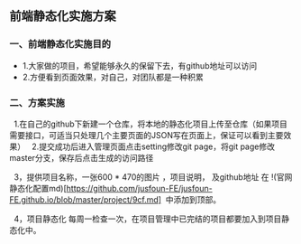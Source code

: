 ## 前端静态化实施方案

### 一、前端静态化实施目的
* 1.大家做的项目，希望能够永久的保留下去，有github地址可以访问
* 2.方便看到页面效果，对自己，对团队都是一种积累

### 二、方案实施

   1.在自己的github下新建一个仓库，将本地的静态化项目上传至仓库（如果项目需要接口，可适当只处理几个主要页面的JSON写在页面上，保证可以看到主要效果）
   
   2.提交成功后进入管理页面点击setting修改git page，将git page修改master分支，保存后点击生成的访问路径
   
   3，提供项目名称，一张600 * 470的图片 ，项目说明， 及github地址 在 !(官网静态化配置md)[https://github.com/jusfoun-FE/jusfoun-FE.github.io/blob/master/project/9cf.md]  中添加到顶部。
   
   4，项目静态化 每周一检查一次，在项目管理中已完结的项目都要加入到项目静态化中。




